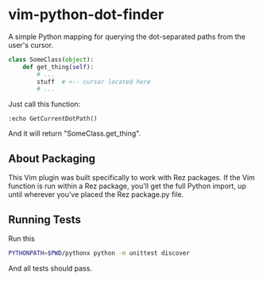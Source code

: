 # vim-python-dot-finder
A simple Python mapping for querying the dot-separated paths from the user's cursor.

```python
class SomeClass(object):
    def get_thing(self):
        # ...
		stuff  # <-- cursor located here
		# ...
```

Just call this function:

```vim
:echo GetCurrentDotPath()
```

And it will return "SomeClass.get_thing".


## About Packaging
This Vim plugin was built specifically to work with Rez packages. If the
Vim function is run within a Rez package, you'll get the full Python
import, up until wherever you've placed the Rez package.py file.


## Running Tests
Run this

```sh
PYTHONPATH=$PWD/pythonx python -m unittest discover
```

And all tests should pass.
